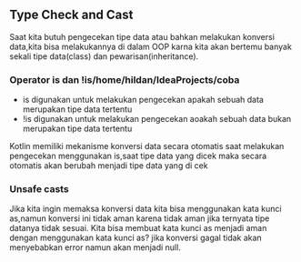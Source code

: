 ## Type Check and Cast
Saat kita butuh pengecekan tipe data atau bahkan melakukan konversi data,kita bisa melakukannya di dalam OOP karna kita akan bertemu banyak sekali tipe data(class) dan pewarisan(inheritance).
### Operator is dan !is/home/hildan/IdeaProjects/coba
- is digunakan untuk melakukan pengecekan apakah sebuah data merupakan tipe data tertentu
- !is digunakan untuk melakukan pengecekan aoakah sebuah data bukan merupakan tipe data tertentu

Kotlin memiliki mekanisme konversi data secara otomatis saat melakukan pengecekan menggunakan is,saat tipe data yang dicek maka secara otomatis akan berubah menjadi tipe data yang di cek
### Unsafe casts
Jika kita ingin memaksa konversi data kita bisa menggunakan kata kunci as,namun konversi ini tidak aman karena tidak aman jika ternyata tipe datanya tidak sesuai.
Kita bisa membuat kata kunci as menjadi aman dengan menggunakan kata kunci as? jika konversi gagal tidak akan menyebabkan error namun akan menjadi null.